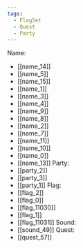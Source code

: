 ```yaml
---
tags:
  - FlagSet
  - Quest
  - Party
---
```

Name:
- [[name_14]]
- [[name_5]]
- [[name_15]]
- [[name_1]]
- [[name_3]]
- [[name_4]]
- [[name_9]]
- [[name_8]]
- [[name_2]]
- [[name_7]]
- [[name_11]]
- [[name_10]]
- [[name_0]]
- [[name_13]]
Party:
- [[party_2]]
- [[party_3]]
- [[party_1]]
Flag:
- [[flag_2]]
- [[flag_0]]
- [[flag_11030]]
- [[flag_1]]
- [[flag_11031]]
Sound:
- [[sound_49]]
Quest:
- [[quest_57]]
